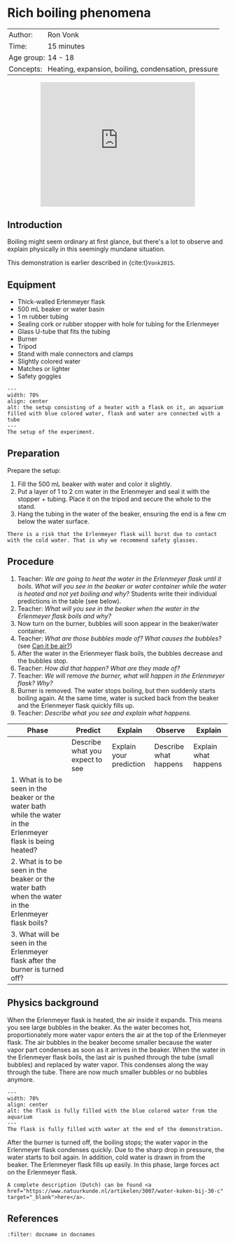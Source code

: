 # Rich boiling phenomena

<table style="width: 100%; border-collapse: collapse; border: none;">
    <tr style="background-color: var(--background-color);">  
        <td style="text-align: left; padding: 3px; border: none; color: var(--text-color)">Author:</td>
        <td style="text-align: left; padding: 3px; border: none; color: var(--text-color)">Ron Vonk</td>
    </tr>
    <tr style="background-color: var(--background-color);"> 
        <td style="text-align: left; padding: 3px; border: none; color: var(--text-color)">Time:</td>
        <td style="text-align: left; padding: 3px; border: none; color: var(--text-color)">15 minutes</td>
    </tr>
    <tr style="background-color: var(--background-color);"> 
        <td style="text-align: left; padding: 3px; border: none; color: var(--text-color)">Age group:</td>
        <td style="text-align: left; padding: 3px; border: none; color: var(--text-color)">14 - 18</td>
    </tr>
    <tr style="background-color: var(--background-color);"> 
        <td style="text-align: left; padding: 3px; border: none; color: var(--text-color)">Concepts:</td>
        <td style="text-align: left; padding: 3px; border: none; color: var(--text-color)">Heating, expansion, boiling, condensation, pressure</td>
    </tr>
</table>

<div style="display: flex; justify-content: center;">
    <div style="position: relative; width: 70%; height: 0; padding-bottom: 56.25%;">
        <iframe
            src="https://www.youtube.com/embed/8hTPYkltneI?si=AQajoukiTaT-gLeU"
            style="position: absolute; top: 0; left: 0; width: 100%; height: 100%;"
            frameborder="0"
            allow="accelerometer; autoplay; clipboard-write; encrypted-media; gyroscope; picture-in-picture"
            allowfullscreen
        ></iframe>
    </div>
</div>

## Introduction
Boiling might seem ordinary at first glance, but there's a lot to observe and explain physically in this seemingly mundane situation.

This demonstration is earlier described in {cite:t}`Vonk2015`.

## Equipment
- Thick-walled Erlenmeyer flask
- 500 mL beaker or water basin
- 1 m rubber tubing
- Sealing cork or rubber stopper with hole for tubing for the Erlenmeyer
- Glass U-tube that fits the tubing
- Burner
- Tripod
- Stand with male connectors and clamps
- Slightly colored water
- Matches or lighter
- Safety goggles

```{figure} demo36_figure1.jpg
---
width: 70%
align: center
alt: the setup consisting of a heater with a flask on it, an aquarium filled with blue colored water, flask and water are connected with a tube
---
The setup of the experiment.
```

## Preparation
Prepare the setup:
1. Fill the 500 mL beaker with water and color it slightly.
2. Put a layer of 1 to 2 cm water in the Erlenmeyer and seal it with the stopper + tubing. Place it on the tripod and secure the whole to the stand.
3. Hang the tubing in the water of the beaker, ensuring the end is a few cm below the water surface.

```{warning}
There is a risk that the Erlenmeyer flask will burst due to contact with the cold water. That is why we recommend safety glasses.
```

## Procedure
1. Teacher: *We are going to heat the water in the Erlenmeyer flask until it boils. What will you see in the beaker or water container while the water is heated and not yet boiling and why?* Students write their individual predictions in the table (see below).
2. Teacher: *What will you see in the beaker when the water in the Erlenmeyer flask boils and why?*
3. Now turn on the burner, bubbles will soon appear in the beaker/water container.
4. Teacher: *What are those bubbles made of? What causes the bubbles?* (see [Can it be air?](../demo09/demo09.md))
5. After the water in the Erlenmeyer flask boils, the bubbles decrease and the bubbles stop. 
6. Teacher: *How did that happen? What are they made of?*
7. Teacher: *We will remove the burner, what will happen in the Erlenmeyer flask? Why?*
7. Burner is removed. The water stops boiling, but then suddenly starts boiling again. At the same time, water is sucked back from the beaker and the Erlenmeyer flask quickly fills up.
8. Teacher: *Describe what you see and explain what happens.*


Phase| Predict                                | Explain                                 | Observe                                | Explain                                |
|--|----------------------------------------|-----------------------------------------|----------------------------------------|----------------------------------------|
| | Describe what you expect to see        | Explain your prediction                 | Describe what happens                  | Explain what happens                   |
| 1. What is to be seen in the beaker or the water bath while the water in the Erlenmeyer flask is being heated? |                 |                        |                                        |                                        |
| 2. What is to be seen in the beaker or the water bath when the water in the Erlenmeyer flask boils? |                 |                        |                                        |                                        |
| 3. What will be seen in the Erlenmeyer flask after the burner is turned off? |                  |                       |                                        |                                        |

## Physics background
When the Erlenmeyer flask is heated, the air inside it expands. This means you see large bubbles in the beaker. As the water becomes hot, proportionately more water vapor enters the air at the top of the Erlenmeyer flask. The air bubbles in the beaker become smaller because the water vapor part condenses as soon as it arrives in the beaker. When the water in the Erlenmeyer flask boils, the last air is pushed  through the tube (small bubbles) and replaced by water vapor. This condenses along the way through the tube. There are now much smaller bubbles or no bubbles anymore.

```{figure} demo36_figure2.jpg
---
width: 70%
align: center
alt: the flask is fully filled with the blue colored water from the aquarium
---
The flask is fully filled with water at the end of the demonstration. 
```

After the burner is turned off, the boiling stops; the water vapor in the Erlenmeyer flask condenses quickly. Due to the sharp drop in pressure, the water starts to boil again. In addition, cold water is drawn in from the beaker. The Erlenmeyer flask fills up easily. In this phase, large forces act on the Erlenmeyer flask. 

```{tip}
A complete description (Dutch) can be found <a href="https://www.natuurkunde.nl/artikelen/3007/water-koken-bij-30-c" target="_blank">here</a>.
```

## References
```{bibliography}
:filter: docname in docnames
```